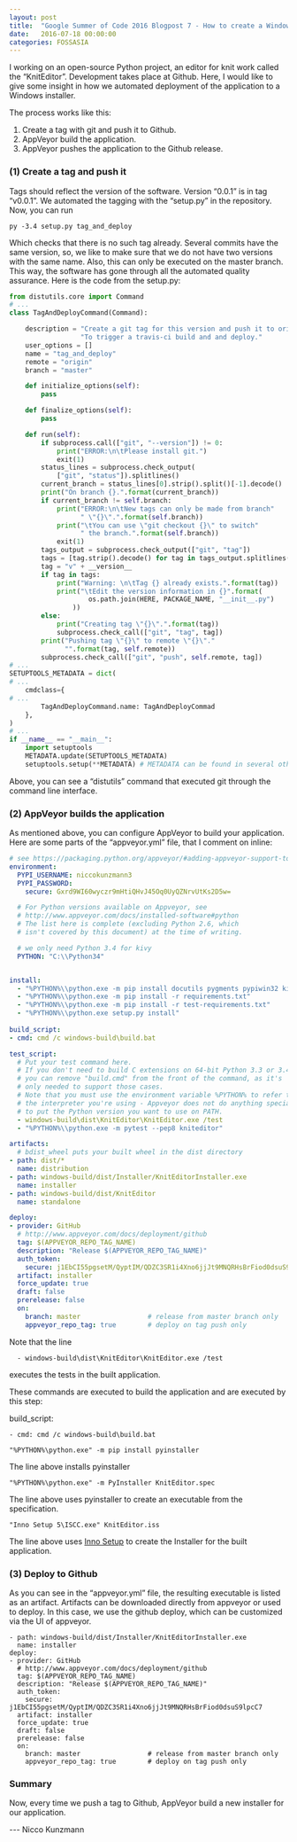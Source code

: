```yaml
---
layout: post
title:  "Google Summer of Code 2016 Blogpost 7 - How to create a Windows Installer from tagged commits"
date:   2016-07-18 00:00:00
categories: FOSSASIA
---
```


I working on an open-source Python project, an editor for knit work called the “KnitEditor”. Development takes place at Github. Here, I would like to give some insight in how we automated deployment of the application to a Windows installer.

The process works like this:

1. Create a tag with git and push it to Github.
2. AppVeyor build the application.
3. AppVeyor pushes the application to the Github release.

### (1) Create a tag and push it

Tags should reflect the version of the software. Version “0.0.1” is in tag “v0.0.1”. We automated the tagging with the “setup.py” in the repository. Now, you can run

```
py -3.4 setup.py tag_and_deploy
```

Which checks that there is no such tag already. Several commits have the same version, so, we like to make sure that we do not have two versions with the same name. Also, this can only be executed on the master branch. This way, the software has gone through all the automated quality assurance. Here is the code from the setup.py:

```python
from distutils.core import Command
# ...
class TagAndDeployCommand(Command):

    description = "Create a git tag for this version and push it to origin."\
                  "To trigger a travis-ci build and and deploy."
    user_options = []
    name = "tag_and_deploy"
    remote = "origin"
    branch = "master"

    def initialize_options(self):
        pass

    def finalize_options(self):
        pass

    def run(self):
        if subprocess.call(["git", "--version"]) != 0:
            print("ERROR:\n\tPlease install git.")
            exit(1)
        status_lines = subprocess.check_output(
            ["git", "status"]).splitlines()
        current_branch = status_lines[0].strip().split()[-1].decode()
        print("On branch {}.".format(current_branch))
        if current_branch != self.branch:
            print("ERROR:\n\tNew tags can only be made from branch"
                  " \"{}\".".format(self.branch))
            print("\tYou can use \"git checkout {}\" to switch"
                  " the branch.".format(self.branch))
            exit(1)
        tags_output = subprocess.check_output(["git", "tag"])
        tags = [tag.strip().decode() for tag in tags_output.splitlines()]
        tag = "v" + __version__
        if tag in tags:
            print("Warning: \n\tTag {} already exists.".format(tag))
            print("\tEdit the version information in {}".format(
                    os.path.join(HERE, PACKAGE_NAME, "__init__.py")
                ))
        else:
            print("Creating tag \"{}\".".format(tag))
            subprocess.check_call(["git", "tag", tag])
        print("Pushing tag \"{}\" to remote \"{}\"."
              "".format(tag, self.remote))
        subprocess.check_call(["git", "push", self.remote, tag])
# ...
SETUPTOOLS_METADATA = dict(
# ...
    cmdclass={
# ...
        TagAndDeployCommand.name: TagAndDeployCommad
    },
)
# ...
if __name__ == "__main__":
    import setuptools
    METADATA.update(SETUPTOOLS_METADATA)
    setuptools.setup(**METADATA) # METADATA can be found in several other 
```

Above, you can see a “distutils” command that executed git through the command line interface.

### (2) AppVeyor builds the application

As mentioned above, you can configure AppVeyor to build your application. Here are some parts of the “appveyor.yml” file, that I comment on inline:

```yaml
# see https://packaging.python.org/appveyor/#adding-appveyor-support-to-your-project
environment:
  PYPI_USERNAME: niccokunzmann3
  PYPI_PASSWORD:
    secure: Gxrd9WI60wyczr9mHtiQHvJ45Oq0UyQZNrvUtKs2D5w=

  # For Python versions available on Appveyor, see
  # http://www.appveyor.com/docs/installed-software#python
  # The list here is complete (excluding Python 2.6, which
  # isn't covered by this document) at the time of writing.

  # we only need Python 3.4 for kivy
  PYTHON: "C:\\Python34"


install:
  - "%PYTHON%\\python.exe -m pip install docutils pygments pypiwin32 kivy.deps.sdl2 kivy.deps.glew"
  - "%PYTHON%\\python.exe -m pip install -r requirements.txt"
  - "%PYTHON%\\python.exe -m pip install -r test-requirements.txt"
  - "%PYTHON%\\python.exe setup.py install"
  
build_script:
- cmd: cmd /c windows-build\build.bat

test_script:
  # Put your test command here.
  # If you don't need to build C extensions on 64-bit Python 3.3 or 3.4,
  # you can remove "build.cmd" from the front of the command, as it's
  # only needed to support those cases.
  # Note that you must use the environment variable %PYTHON% to refer to
  # the interpreter you're using - Appveyor does not do anything special
  # to put the Python version you want to use on PATH.
  - windows-build\dist\KnitEditor\KnitEditor.exe /test
  - "%PYTHON%\\python.exe -m pytest --pep8 kniteditor"

artifacts:
  # bdist_wheel puts your built wheel in the dist directory
- path: dist/*
  name: distribution
- path: windows-build/dist/Installer/KnitEditorInstaller.exe
  name: installer
- path: windows-build/dist/KnitEditor
  name: standalone

deploy:
- provider: GitHub
  # http://www.appveyor.com/docs/deployment/github
  tag: $(APPVEYOR_REPO_TAG_NAME)
  description: "Release $(APPVEYOR_REPO_TAG_NAME)"
  auth_token:
    secure: j1EbCI55pgsetM/QyptIM/QDZC3SR1i4Xno6jjJt9MNQRHsBrFiod0dsuS9lpcC7
  artifact: installer
  force_update: true
  draft: false
  prerelease: false
  on:
    branch: master                 # release from master branch only
    appveyor_repo_tag: true        # deploy on tag push only
```

Note that the line

```
  - windows-build\dist\KnitEditor\KnitEditor.exe /test
```

executes the tests in the built application.

These commands are executed to build the application and are executed by this step:

build_script:

```
- cmd: cmd /c windows-build\build.bat
```

```
"%PYTHON%\python.exe" -m pip install pyinstaller
```

The line above installs pyinstaller

```
"%PYTHON%\python.exe" -m PyInstaller KnitEditor.spec
```

The line above uses pyinstaller to create an executable from the specification.

```
"Inno Setup 5\ISCC.exe" KnitEditor.iss
```

The line above uses [Inno Setup](http://www.jrsoftware.org/isinfo.php) to create the Installer for the built application.

### (3) Deploy to Github

As you can see in the “appveyor.yml” file, the resulting executable is listed as an artifact. Artifacts can be downloaded directly from appveyor or used to deploy. In this case, we use the github deploy, which can be customized via the UI of appveyor.

```
- path: windows-build/dist/Installer/KnitEditorInstaller.exe
  name: installer
deploy:
- provider: GitHub
  # http://www.appveyor.com/docs/deployment/github
  tag: $(APPVEYOR_REPO_TAG_NAME)
  description: "Release $(APPVEYOR_REPO_TAG_NAME)"
  auth_token:
    secure: j1EbCI55pgsetM/QyptIM/QDZC3SR1i4Xno6jjJt9MNQRHsBrFiod0dsuS9lpcC7
  artifact: installer
  force_update: true
  draft: false
  prerelease: false
  on:
    branch: master                 # release from master branch only
    appveyor_repo_tag: true        # deploy on tag push only
```

### Summary

Now, every time we push a tag to Github, AppVeyor build a new installer for our application.

--- Nicco Kunzmann